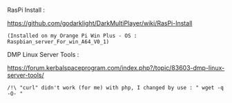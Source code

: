 
RasPi Install :

  https://github.com/godarklight/DarkMultiPlayer/wiki/RasPi-Install

    (Installed on my Orange Pi Win Plus - OS : Raspbian_server_For_win_A64_V0_1)


DMP Linux Server Tools :

  https://forum.kerbalspaceprogram.com/index.php?/topic/83603-dmp-linux-server-tools/

    /!\ "curl" didn't work (for me) with php, I changed by use : " wget -q -O- "
